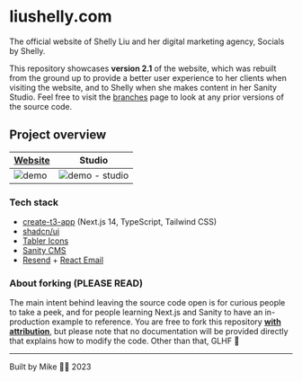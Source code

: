 # liushelly.com

The official website of Shelly Liu and her digital marketing agency, Socials by Shelly.

This repository showcases **version 2.1** of the website, which was rebuilt from the ground up to provide a better user experience to her clients when visiting the website, and to Shelly when she makes content in her Sanity Studio. Feel free to visit the [branches][branches] page to look at any prior versions of the source code.

## Project overview

|    [Website][website]    |             Studio            |
| ------------------------ | ----------------------------- |
|       ![demo][demo]      | ![demo - studio][demo-studio] |

### Tech stack

- [create-t3-app][t3] (Next.js 14, TypeScript, Tailwind CSS)
- [shadcn/ui][ui]
- [Tabler Icons][icons]
- [Sanity CMS][cms]
- [Resend][resend] + [React Email][email]

### About forking (PLEASE READ)

The main intent behind leaving the source code open is for curious people to take a peek, and for people learning Next.js and Sanity to have an in-production example to reference. You are free to fork this repository <b><ins>with attribution</ins></b>, but please note that no documentation will be provided directly that explains how to modify the code. Other than that, GLHF 🫡

***

Built by Mike ✌🏼 2023

[branches]: https://github.com/mikeploythai/liushelly-com/branches
[website]: https://liushelly.com
[demo]: https://github.com/mikeploythai/liushelly-com/assets/110638329/0f15e040-0692-42c6-a64d-eb80b89d5251
[demo-studio]: https://github.com/mikeploythai/liushelly-com/assets/110638329/cc38d6a6-400c-44cf-80b1-1f6cd598e763
[t3]: https://github.com/t3-oss/create-t3-app
[ui]: https://github.com/shadcn-ui/ui
[icons]: https://github.com/tabler/tabler-icons
[cms]: https://sanity.io
[resend]: https://resend.com
[email]: https://github.com/resend/react-email
